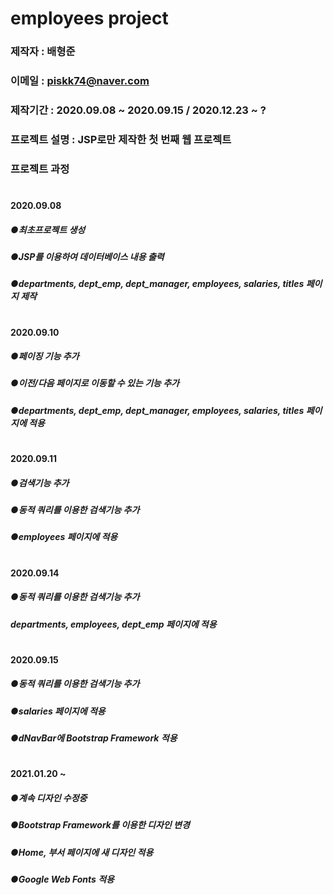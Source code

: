 # employees project

### 제작자 : 배형준
### 이메일 : piskk74@naver.com
### 제작기간 : 2020.09.08 ~ 2020.09.15 / 2020.12.23 ~ ?
### 프로젝트 설명 : JSP로만 제작한 첫 번째 웹 프로젝트
### 프로젝트 과정
#
#### 2020.09.08
#####  ●최초프로젝트 생성
#####  ●JSP를 이용하여 데이터베이스 내용 출력
#####  ●departments, dept_emp, dept_manager, employees, salaries, titles 페이지 제작
#
#### 2020.09.10
#####  ●페이징 기능 추가
#####  ●이전/다음 페이지로 이동할 수 있는 기능 추가
#####  ●departments, dept_emp, dept_manager, employees, salaries, titles 페이지에 적용
#
#### 2020.09.11
#####  ●검색기능 추가
#####  ●동적 쿼리를 이용한 검색기능 추가
#####  ●employees 페이지에 적용
#
#### 2020.09.14
#####  ●동적 쿼리를 이용한 검색기능 추가
#####  departments, employees, dept_emp 페이지에 적용
#
#### 2020.09.15
#####  ●동적 쿼리를 이용한 검색기능 추가
#####  ●salaries 페이지에 적용
#####  ●dNavBar에 Bootstrap Framework 적용
#
#### 2021.01.20 ~
#####  ●계속 디자인 수정중
#####  ●Bootstrap Framework를 이용한 디자인 변경
#####  ●Home, 부서 페이지에 새 디자인 적용
#####  ●Google Web Fonts 적용


